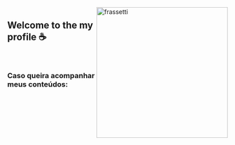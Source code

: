 <img src="https://static.wikia.nocookie.net/character-stats-and-profiles/images/e/e5/CLANCYYYY.png/revision/latest?cb=20200428023138" width="300px" min-width="300px" max-width="300px" align="right" alt="frassetti ">

<h2>Welcome to the my profile ☕</h2>


</br>

<h3>Caso queira acompanhar meus conteúdos:</h3> 

<div align="left">
</div>
